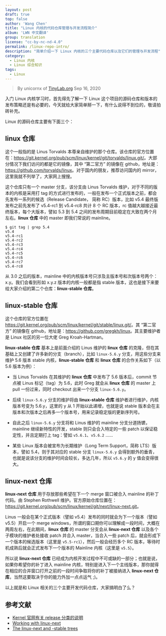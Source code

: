 ```yaml
---
layout: post
draft: true
top: false
author: 'Wang Chen'
title: "Linux 内核的代码仓库管理与开发流程简介"
album: 'LWN 中文翻译'
group: translation
license: "cc-by-nc-nd-4.0"
permalink: /linux-repo-intro/
description: "简单介绍一下 Linux 内核的三个主要代码仓库以及它们的管理与开发流程"
category:
  - Linux 内核
  - Linux 综合知识
tags:
  - Linux
---
```


> By unicornx of [TinyLab.org][1]
> Sep 16, 2020

入门 Linux 内核学习时，首先得先了解一下 Linux 这个项目的源码仓库和版本的发布策略还是有必要的，今天就给大家简单掰一下，有什么说得不到位的，敬请拍砖补充。

Linux 的源码仓库主要有下面三个：

## linux 仓库

这个一般指的是 Linus Torvalds 本尊亲自维护的那个仓库。该仓库的官方位置在：<https://git.kernel.org/pub/scm/linux/kernel/git/torvalds/linux.git/>。大部分情况下我们访问的都是它的镜像，其中 “第二官方” 的镜像在 github，地址是：<https://github.com/torvalds/linux>。对于国内的朋友，推荐访问国内的 mirror，这里我就不列举了，大家网上搜搜。

这个仓库只有一个 master 分支，该分支由 Linus Torvalds 维护，对于不同的版本的内核是采用打 tag 的方式进行发布的，一般在发布一个正式版本之前，都会先发布一系列的候选（Release Candidate， 简称 RC）版本，比如 v5.4 最终版发布之前先发布了 v5.4-rc1 到 v5.4-rc8 共计 8 个 RC 版本，rc 值越大越接近最终版本，每个大版本，譬如 5.3 到 5.4 之间的发布周期目前稳定在大致在两个月左右。**linux 仓库** 中的 master 即我们常说的 mainline。

```
$ git tag | grep 5.4
v5.4
v5.4-rc1
v5.4-rc2
v5.4-rc3
v5.4-rc4
v5.4-rc5
v5.4-rc6
v5.4-rc7
v5.4-rc8
```
从 3.0 之后的版本，mainline 中的内核版本号只涉及主版本号和次版本号两个：x.y。我们会看到形如 x.y.z 版本的内核一般都是指 stable 版本，这也是接下来要给大家介绍的第二个仓库：**linux-stable 仓库**。

## linux-stable 仓库

这个仓库的官方位置在 <https://git.kernel.org/pub/scm/linux/kernel/git/stable/linux.git/>。其 “第二官方” 的镜像在 github，地址是：<https://github.com/gregkh/linux>。其主要维护者是 Linux 社区的另一位大佬 Greg Kroah-Hartman。

**linux-stable 仓库** 基本上是前面介绍的 Linus 维护的 **linux 仓库** 的克隆，但在其基础上又创建了许多新的分支（branch），比如 `linux-5.6.y` 分支，用这些分支来维护 5.6 版本 stable 内核，**linux-stable 仓库** 和 **linux 仓库** 的合作关系如下（以 5.6 版本为例）：

- 当 Linus Torvalds 在其维护的 **linux 仓库** 中发布了 5.6 版本后，commit 节点被 Linus 标记（tag）为 5.6，此时 Greg 就会从 **linux 仓库** 的 master 上 pull 一份过来，同时 checkout 出来一个分支 `linux-5.6.y`。

- 后续 `linux-5.6.y` 分支的维护将由 **linux-stable 仓库** 维护者进行维护，内核版本号变为 5.6.y，这里的 y 从 1 开始以此递增，也就是说 stable 版本会在主版本和次版本之后再多一个版本号，用来记录稳定版的更新序列号。

- 自此之后 `linux-5.6.y` 分支将和 Linus 维护的 mainline 分支分道扬镳，mainline 继续新特性的开发，stable 则只会合入特定的一些 patch 以保证稳定性，并且定期打上 tag：譬如 `v5.6.1`、`v5.6.2` ......

- 某些 Linux 版本会被宣布为长期维护（Long Term Support，简称 LTS）版本，譬如 5.4，则于其对应的 stable 分支  `linux-5.6.y` 会得到额外的垂青，也就是说该分支的维护时间会较长，多达几年，所以 `v5.6.y` 的 y 值会变得很大。

## linux-next 仓库

**linux-next 仓库** 用于存放那些希望在下一个 merge 窗口被合入 mainline 的补丁代码。由 Stephen Rothwell 维护。官方原始仓库位置在：<https://git.kernel.org/pub/scm/linux/kernel/git/next/linux-next.git>。

Linus 一般会在某个正式版本（譬如 v5.4）发布的同时就会为下一个版本（譬如 v5.5）开启一个 merge windows，所谓的窗口期你可以理解成一段时间，大概在两周左右，在此期间，**linux 仓库** 的 master 分支会从 **linux-next 仓库** 以及各个子模块的维护者处接收 patch 并合入 master，当合入一些 patch 后，就会形成下一个版本的候选版本（这里是 `v5.5-rc1`），然后一般会经历多个 RC 版本，等待时机成熟后就会正式发布下一个版本的 Mainline 内核（这里是 `v5.5`）。

所以说 **linux-next 仓库** 已经成为内核开发过程中不可或缺的一部分；也就是说，如果你希望你的补丁进入 mainline 内核，特别是进入下一个主线版本，那你就得在相应的合并窗口打开之前的一段时间争取将你的补丁被接纳进入 **linux-next 仓库**，当然这要取决于你的能力外加一点点运气 ;)。

以上就是和 Linux 相关的三个主要开发代码仓库，大家搞明白了么？

## 参考文献

- [Kernel 官网有关 release 分类的说明](https://www.kernel.org/category/releases.html)
- [Working with linux-next](https://www.kernel.org/doc/man-pages/linux-next.html)
- [The linux-next and -stable trees](https://lwn.net/Articles/571980/)

[1]: http://tinylab.org


